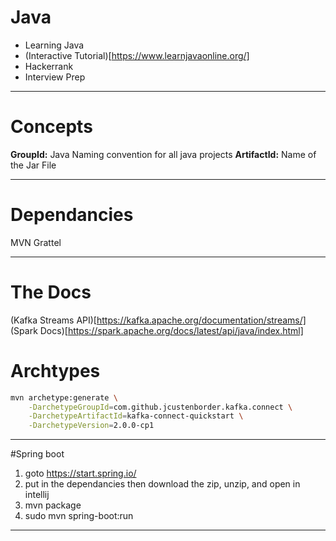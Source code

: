 # Java
* Learning Java
*  (Interactive Tutorial)[https://www.learnjavaonline.org/]
* Hackerrank
* Interview Prep
---

# Concepts

**GroupId:** Java Naming convention for all java projects
**ArtifactId:** Name of the Jar File

---
# Dependancies
MVN
Grattel

---
# The Docs

(Kafka Streams API)[https://kafka.apache.org/documentation/streams/]
(Spark Docs)[https://spark.apache.org/docs/latest/api/java/index.html]

# Archtypes
```sh
mvn archetype:generate \
    -DarchetypeGroupId=com.github.jcustenborder.kafka.connect \
    -DarchetypeArtifactId=kafka-connect-quickstart \
    -DarchetypeVersion=2.0.0-cp1
```
---
#Spring boot

1. goto https://start.spring.io/
1. put in the dependancies then download the zip, unzip, and open in intellij
1. mvn package 
1. sudo mvn spring-boot:run

---
